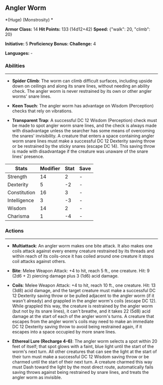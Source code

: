 ## Angler Worm
*(Huge) (Monstrosity) *

**Armor Class:** 14
**Hit Points:** 133 (14d12+42)
**Speed:** {"walk": 20, "climb": 20}

**Initiative:** 5
**Proficiency Bonus:**
**Challenge:** 4

**Languages:** -

### Abilities
 --- 
- **Spider Climb**: The worm can climb difficult surfaces, including upside down on ceilings and along its snare lines, without needing an ability check. The angler worm is never restrained by its own or other angler worms' snare lines.

- **Keen Touch**: The angler worm has advantage on Wisdom (Perception) checks that rely on vibrations.

- **Transparent Trap**: A successful DC 12 Wisdom (Perception) check must be made to spot angler worm snare lines, and the check is always made with disadvantage unless the searcher has some means of overcoming the snares' invisibility. A creature that enters a space containing angler worm snare lines must make a successful DC 12 Dexterity saving throw or be restrained by the sticky snares (escape DC 14). This saving throw is made with disadvantage if the creature was unaware of the snare lines' presence.



| Stats | Modifier | Stat | Save
| ---- | ---- | ---- | ---- |
| Strength | 14 | 2 | - |
| Dexterity | 5 | -2 | - |
| Constitution | 16 | 3 | - |
| Intelligence | 3 | -3 | - |
| Wisdom | 14 | 2 | - |
| Charisma | 1 | -4 | - |

### Actions
 --- 
- **Multiattack**: An angler worm makes one bite attack. It also makes one coils attack against every enemy creature restrained by its threads and within reach of its coils-once it has coiled around one creature it stops coil attacks against others.

- **Bite**: Melee Weapon Attack: +4 to hit, reach 5 ft., one creature. Hit: 9 (2d6 + 2) piercing damage plus 3 (1d6) acid damage.

- **Coils**: Melee Weapon Attack: +4 to hit, reach 10 ft., one creature. Hit: 13 (3d8) acid damage, and the target creature must make a successful DC 12 Dexterity saving throw or be pulled adjacent to the angler worm (if it wasn't already) and grappled in the angler worm's coils (escape DC 12). While grappled this way, the creature is restrained by the angler worm (but not by its snare lines), it can't breathe, and it takes 22 (5d8) acid damage at the start of each of the angler worm's turns. A creature that escapes from the angler worm's coils may need to make an immediate DC 12 Dexterity saving throw to avoid being restrained again, if it escapes into a space occupied by more snare lines.

- **Ethereal Lure (Recharge 4-6)**: The angler worm selects a spot within 20 feet of itself; that spot glows with a faint, blue light until the start of the worm's next turn. All other creatures that can see the light at the start of their turn must make a successful DC 12 Wisdom saving throw or be charmed until the start of their next turn. A creature charmed this way must Dash toward the light by the most direct route, automatically fails saving throws against being restrained by snare lines, and treats the angler worm as invisible.

